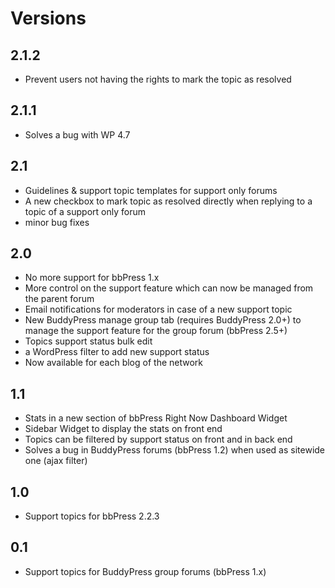 Versions
========

2.1.2
---
+ Prevent users not having the rights to mark the topic as resolved

2.1.1
---

+ Solves a bug with WP 4.7

2.1
---

+ Guidelines & support topic templates for support only forums
+ A new checkbox to mark topic as resolved directly when replying to a topic of a support only forum
+ minor bug fixes

2.0
---

+ No more support for bbPress 1.x
+ More control on the support feature which can now be managed from the parent forum
+ Email notifications for moderators in case of a new support topic
+ New BuddyPress manage group tab (requires BuddyPress 2.0+) to manage the support feature for the group forum (bbPress 2.5+)
+ Topics support status bulk edit
+ a WordPress filter to add new support status
+ Now available for each blog of the network


1.1
---

+ Stats in a new section of bbPress Right Now Dashboard Widget
+ Sidebar Widget to display the stats on front end
+ Topics can be filtered by support status on front and in back end
+ Solves a bug in BuddyPress forums (bbPress 1.2) when used as sitewide one (ajax filter)


1.0
---

+ Support topics for bbPress 2.2.3


0.1
---

+ Support topics for BuddyPress group forums (bbPress 1.x)
